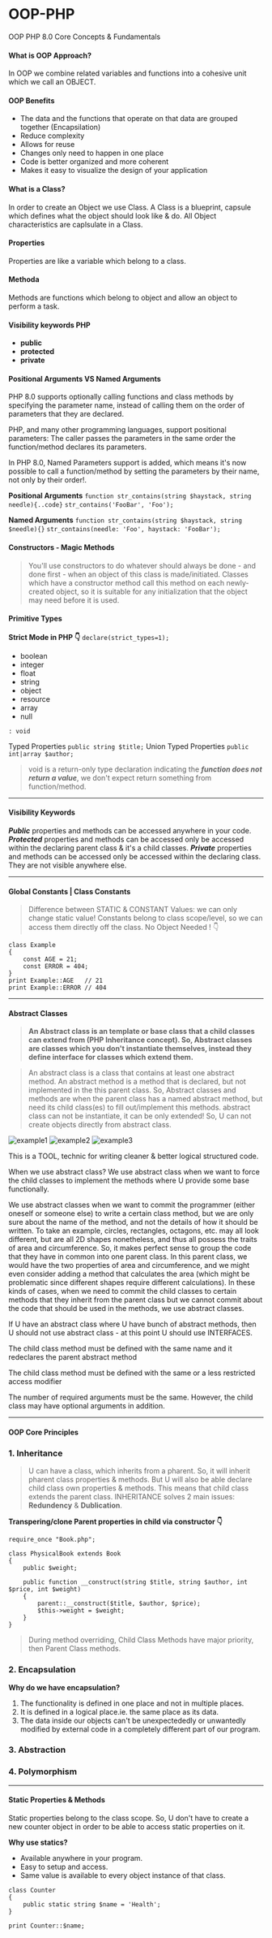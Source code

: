 # OOP-PHP

OOP PHP 8.0 Core Concepts &amp; Fundamentals

#### What is OOP Approach?

In OOP we combine related variables and functions into a cohesive unit which we call an OBJECT.

#### OOP Benefits

-   The data and the functions that operate on that data are grouped together (Encapsilation)
-   Reduce complexity
-   Allows for reuse
-   Changes only need to happen in one place
-   Code is better organized and more coherent
-   Makes it easy to visualize the design of your application

#### What is a Class?

In order to create an Object we use Class. A Class is a blueprint, capsule which defines what the object should look like & do. All Object characteristics are caplsulate in a Class.

#### Properties

Properties are like a variable which belong to a class.

#### Methoda

Methods are functions which belong to object and allow an object to perform a task.

#### Visibility keywords PHP

-   **public**
-   **protected**
-   **private**

#### Positional Arguments VS Named Arguments

PHP 8.0 supports optionally calling functions and class methods by specifying the parameter name, instead of calling them on the order of parameters that they are declared.

PHP, and many other programming languages, support positional parameters: The caller passes the parameters in the same order the function/method declares its parameters.

In PHP 8.0, Named Parameters support is added, which means it's now possible to call a function/method by setting the parameters by their name, not only by their order!.

**Positional Arguments**
`function str_contains(string $haystack, string needle){..code}`
`str_contains('FooBar', 'Foo');`

**Named Arguments**
`function str_contains(string $haystack, string $needle){}`
`str_contains(needle: 'Foo', haystack: 'FooBar');`

#### Constructors - Magic Methods

> You'll use constructors to do whatever should always be done - and done first - when an object of this class is made/initiated.
> Classes which have a constructor method call this method on each newly-created object, so it is suitable for any initialization that the object may need before it is used.

#### Primitive Types

**Strict Mode in PHP 👇**
`declare(strict_types=1);`

-   boolean
-   integer
-   float
-   string
-   object
-   resource
-   array
-   null

`: void`

Typed Properties
`public string $title;`
Union Typed Properties
`public int|array $author;`

> void is a return-only type declaration indicating the **_function does not return a value_**, we don't expect return something from function/method.

---

#### Visibility Keywords

**_Public_** properties and methods can be accessed anywhere in your code.
**_Protected_** properties and methods can be accessed only be accessed within the declaring parent class & it's a child classes.
**_Private_** properties and methods can be accessed only be accessed within the declaring class. They are not visible anywhere else.

---

#### Global Constants | Class Constants

> Difference between STATIC & CONSTANT Values: we can only change static value!
> Constants belong to class scope/level, so we can access them directly off the class. No Object Needed ! 👇

```
class Example
{
    const AGE = 21;
    const ERROR = 404;
}
print Example::AGE   // 21
print Example::ERROR // 404
```

---

#### Abstract Classes

> **An Abstract class is an template or base class that a child classes can extend from (PHP Inheritance concept). So, Abstract classes are classes which you don't instantiate themselves, instead they define interface for classes which extend them.**

> An abstract class is a class that contains at least one abstract method. An abstract method is a method that is declared, but not implemented in the this parent class. So, Abstract classes and methods are when the parent class has a named abstract method, but need its child class(es) to fill out/implement this methods.
> abstract class can not be instantiate, it can be only extended! So, U can not create objects directly from abstract class.

![example1](/slides/abstract1.png)
![example2](/slides/abstract2.png)
![example3](/slides/abstract3.png)

This is a TOOL, technic for writing cleaner & better logical structured code.

When we use abstract class? We use abstract class when we want to force the child classes to implement the methods where U provide some base functionally.

We use abstract classes when we want to commit the programmer (either oneself or someone else) to write a certain class method, but we are only sure about the name of the method, and not the details of how it should be written. To take an example, circles, rectangles, octagons, etc. may all look different, but are all 2D shapes nonetheless, and thus all possess the traits of area and circumference. So, it makes perfect sense to group the code that they have in common into one parent class. In this parent class, we would have the two properties of area and circumference, and we might even consider adding a method that calculates the area (which might be problematic since different shapes require different calculations). In these kinds of cases, when we need to commit the child classes to certain methods that they inherit from the parent class but we cannot commit about the code that should be used in the methods, we use abstract classes.

If U have an abstract class where U have bunch of abstract methods, then U should not use abstract class - at this point U should use INTERFACES.

The child class method must be defined with the same name and it redeclares the parent abstract method

The child class method must be defined with the same or a less restricted access modifier

The number of required arguments must be the same. However, the child class may have optional arguments in addition.

---

#### OOP Core Principles

### 1. Inheritance

> U can have a class, which inherits from a pharent. So, it will inherit pharent class properties & methods. But U will also be able declare child class own properties & methods. This means that child class extends the parent class.
> INHERITANCE solves 2 main issues: **Redundency** & **Dublication**.

**Transpering/clone Parent properties in child via constructor 👇**

```
require_once "Book.php";

class PhysicalBook extends Book
{
    public $weight;

    public function __construct(string $title, string $author, int $price, int $weight)
    {
        parent::__construct($title, $author, $price);
        $this->weight = $weight;
    }
}
```

> During method overriding, Child Class Methods have major priority, then Parent Class methods.

### 2. Encapsulation

**Why do we have encapsulation?**

1. The functionality is defined in one place and not in multiple places.
2. It is defined in a logical place.ie. the same place as its data.
3. The data inside our objects can't be unexpectededly or unwantedly modified by external code in a completely different part of our program.

### 3. Abstraction

### 4. Polymorphism

---

#### Static Properties & Methods

Static properties belong to the class scope. So, U don't have to create a new counter object in order to be able to access static properties on it.

**Why use statics?**

-   Available anywhere in your program.
-   Easy to setup and access.
-   Same value is available to every object instance of that class.

```
class Counter
{
    public static string $name = 'Health';
}

print Counter::$name;
```
